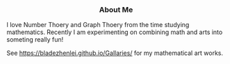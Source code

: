 ### <p align="center"> About Me</p>

I love Number Thoery and Graph Thoery from the time studying mathematics.
Recently I am experimenting on combining math and arts into someting really fun!

See
https://bladezhenlei.github.io/Gallaries/
for my mathematical art works.
